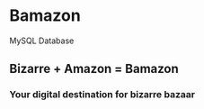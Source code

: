 # Bamazon
MySQL Database
## Bizarre + Amazon = Bamazon

### Your digital destination for bizarre bazaar
